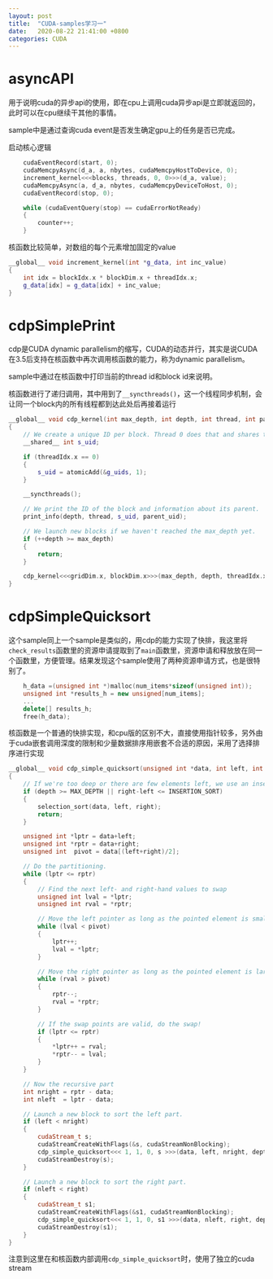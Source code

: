 ```yaml
---
layout: post
title:  "CUDA-samples学习一"
date:   2020-08-22 21:41:00 +0800
categories: CUDA
---
```


# asyncAPI

用于说明cuda的异步api的使用，即在cpu上调用cuda异步api是立即就返回的，此时可以在cpu继续干其他的事情。

sample中是通过查询cuda event是否发生确定gpu上的任务是否已完成。

启动核心逻辑

```c++
    cudaEventRecord(start, 0);
    cudaMemcpyAsync(d_a, a, nbytes, cudaMemcpyHostToDevice, 0);
    increment_kernel<<<blocks, threads, 0, 0>>>(d_a, value);
    cudaMemcpyAsync(a, d_a, nbytes, cudaMemcpyDeviceToHost, 0);
    cudaEventRecord(stop, 0);

    while (cudaEventQuery(stop) == cudaErrorNotReady)
    {
        counter++;
    }
```

核函数比较简单，对数组的每个元素增加固定的value

```c++
__global__ void increment_kernel(int *g_data, int inc_value)
{
    int idx = blockIdx.x * blockDim.x + threadIdx.x;
    g_data[idx] = g_data[idx] + inc_value;
}
```

# cdpSimplePrint

cdp是CUDA dynamic parallelism的缩写，CUDA的动态并行，其实是说CUDA在3.5后支持在核函数中再次调用核函数的能力，称为dynamic parallelism。

sample中通过在核函数中打印当前的thread id和block id来说明。

核函数进行了递归调用，其中用到了`__syncthreads()`，这一个线程同步机制，会让同一个block内的所有线程都到达此处后再接着运行

```c++
__global__ void cdp_kernel(int max_depth, int depth, int thread, int parent_uid)
{
    // We create a unique ID per block. Thread 0 does that and shares the value with the other threads.
    __shared__ int s_uid;

    if (threadIdx.x == 0)
    {
        s_uid = atomicAdd(&g_uids, 1);
    }

    __syncthreads();

    // We print the ID of the block and information about its parent.
    print_info(depth, thread, s_uid, parent_uid);

    // We launch new blocks if we haven't reached the max_depth yet.
    if (++depth >= max_depth)
    {
        return;
    }

    cdp_kernel<<<gridDim.x, blockDim.x>>>(max_depth, depth, threadIdx.x, s_uid);
}
```

# cdpSimpleQuicksort

这个sample同上一个sample是类似的，用cdp的能力实现了快排，我这里将`check_results`函数里的资源申请提取到了`main`函数里，资源申请和释放放在同一个函数里，方便管理。结果发现这个sample使用了两种资源申请方式，也是很特别了。

```c++
    h_data =(unsigned int *)malloc(num_items*sizeof(unsigned int));
    unsigned int *results_h = new unsigned[num_items];
    ...
    delete[] results_h;
    free(h_data);
```

核函数是一个普通的快排实现，和cpu版的区别不大，直接使用指针较多，另外由于cuda嵌套调用深度的限制和少量数据排序用嵌套不合适的原因，采用了选择排序进行实现

```c++
__global__ void cdp_simple_quicksort(unsigned int *data, int left, int right, int depth)
{
    // If we're too deep or there are few elements left, we use an insertion sort...
    if (depth >= MAX_DEPTH || right-left <= INSERTION_SORT)
    {
        selection_sort(data, left, right);
        return;
    }

    unsigned int *lptr = data+left;
    unsigned int *rptr = data+right;
    unsigned int  pivot = data[(left+right)/2];

    // Do the partitioning.
    while (lptr <= rptr)
    {
        // Find the next left- and right-hand values to swap
        unsigned int lval = *lptr;
        unsigned int rval = *rptr;

        // Move the left pointer as long as the pointed element is smaller than the pivot.
        while (lval < pivot)
        {
            lptr++;
            lval = *lptr;
        }

        // Move the right pointer as long as the pointed element is larger than the pivot.
        while (rval > pivot)
        {
            rptr--;
            rval = *rptr;
        }

        // If the swap points are valid, do the swap!
        if (lptr <= rptr)
        {
            *lptr++ = rval;
            *rptr-- = lval;
        }
    }

    // Now the recursive part
    int nright = rptr - data;
    int nleft  = lptr - data;

    // Launch a new block to sort the left part.
    if (left < nright)
    {
        cudaStream_t s;
        cudaStreamCreateWithFlags(&s, cudaStreamNonBlocking);
        cdp_simple_quicksort<<< 1, 1, 0, s >>>(data, left, nright, depth+1);
        cudaStreamDestroy(s);
    }

    // Launch a new block to sort the right part.
    if (nleft < right)
    {
        cudaStream_t s1;
        cudaStreamCreateWithFlags(&s1, cudaStreamNonBlocking);
        cdp_simple_quicksort<<< 1, 1, 0, s1 >>>(data, nleft, right, depth+1);
        cudaStreamDestroy(s1);
    }
}
```

注意到这里在和核函数内部调用`cdp_simple_quicksort`时，使用了独立的cuda stream



